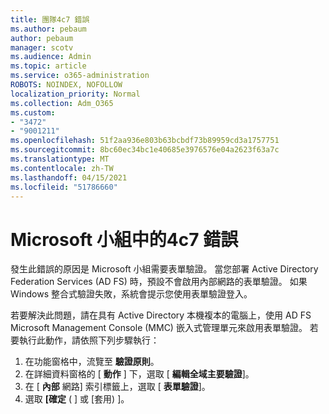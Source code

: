 ```yaml
---
title: 團隊4c7 錯誤
ms.author: pebaum
author: pebaum
manager: scotv
ms.audience: Admin
ms.topic: article
ms.service: o365-administration
ROBOTS: NOINDEX, NOFOLLOW
localization_priority: Normal
ms.collection: Adm_O365
ms.custom:
- "3472"
- "9001211"
ms.openlocfilehash: 51f2aa936e803b63bcbdf73b89959cd3a1757751
ms.sourcegitcommit: 8bc60ec34bc1e40685e3976576e04a2623f63a7c
ms.translationtype: MT
ms.contentlocale: zh-TW
ms.lasthandoff: 04/15/2021
ms.locfileid: "51786660"
---
```

# <a name="4c7-error-in-microsoft-teams"></a>Microsoft 小組中的4c7 錯誤

發生此錯誤的原因是 Microsoft 小組需要表單驗證。 當您部署 Active Directory Federation Services (AD FS) 時，預設不會啟用內部網路的表單驗證。 如果 Windows 整合式驗證失敗，系統會提示您使用表單驗證登入。

若要解決此問題，請在具有 Active Directory 本機複本的電腦上，使用 AD FS Microsoft Management Console (MMC) 嵌入式管理單元來啟用表單驗證。 若要執行此動作，請依照下列步驟執行： 

1. 在功能窗格中，流覽至 **驗證原則**。
2. 在詳細資料窗格的 [ **動作** ] 下，選取 [ **編輯全域主要驗證**]。
3. 在 [ **內部** 網路] 索引標籤上，選取 [ **表單驗證**]。
4. 選取 **[確定** ( ] 或 [套用) ]。